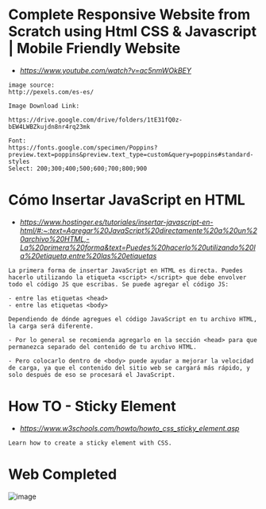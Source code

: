 # Complete Responsive Website from Scratch using Html CSS & Javascript | Mobile Friendly Website
* *https://www.youtube.com/watch?v=ac5nmWOkBEY*

```
image source:
http://pexels.com/es-es/

Image Download Link:

https://drive.google.com/drive/folders/1tE31fQ0z-bEW4LWBZkujdn8nr4rq23mk

Font:
https://fonts.google.com/specimen/Poppins?preview.text=poppins&preview.text_type=custom&query=poppins#standard-styles
Select: 200;300;400;500;600;700;800;900

```
# Cómo Insertar JavaScript en HTML

* *https://www.hostinger.es/tutoriales/insertar-javascript-en-html/#:~:text=Agregar%20JavaScript%20directamente%20a%20un%20archivo%20HTML,-La%20primera%20forma&text=Puedes%20hacerlo%20utilizando%20la%20etiqueta,entre%20las%20etiquetas*

```
La primera forma de insertar JavaScript en HTML es directa. Puedes hacerlo utilizando la etiqueta <script> </script> que debe envolver todo el código JS que escribas. Se puede agregar el código JS:

- entre las etiquetas <head>
- entre las etiquetas <body>

Dependiendo de dónde agregues el código JavaScript en tu archivo HTML, la carga será diferente. 

- Por lo general se recomienda agregarlo en la sección <head> para que permanezca separado del contenido de tu archivo HTML.

- Pero colocarlo dentro de <body> puede ayudar a mejorar la velocidad de carga, ya que el contenido del sitio web se cargará más rápido, y solo después de eso se procesará el JavaScript. 

```
# How TO - Sticky Element
* *https://www.w3schools.com/howto/howto_css_sticky_element.asp*

```
Learn how to create a sticky element with CSS.
```

# Web Completed

![image](https://user-images.githubusercontent.com/23192401/113468914-e78a8500-940e-11eb-9731-9f40b167aa26.png)


